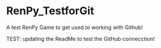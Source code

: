 # RenPy_TestforGit
A test RenPy Game to get used to working with Github!

TEST: updating the ReadMe to test the GitHub connecction!
